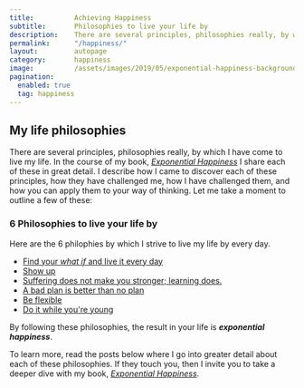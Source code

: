 ```yaml
---
title:			Achieving Happiness
subtitle:		Philosophies to live your life by
description:	There are several principles, philosophies really, by which I have come to live my life. By following these philosophies, the result in your life is Exponential Happiness.
permalink:		"/happiness/"
layout:			autopage
category:		happiness
image:			/assets/images/2019/05/exponential-happiness-background.jpg
pagination: 
  enabled: true
  tag: happiness
---
```



## My life philosophies 

There are several principles, philosophies really, by which I have come to live my life. In the course of my book, *[Exponential Happiness](/book/)* I share each of these in great detail. I describe how I came to discover each of these principles, how they have challenged me, how I have challenged them, and how you can apply them to your way of thinking. Let me take a moment to outline a few of these:

### 6 Philosophies to live your life by

Here are the 6 philophies by which I strive to live my life by every day. 

- [Find your *what if* and live it every day](/the-first-philosophy-find-your-what-if/)
- [Show up](/the-second-philosophy-show-up/)
- [Suffering does not make you stronger; learning does.](/the-third-philosophy-suffering-does-not-make-you-stronger/)
- [A bad plan is better than no plan](/the-fourth-philosophy-a-bad-plan-is-better-than-no-plan/)
- [Be flexible](/the-fifth-philosophy-be-flexible/)
- [Do it while you're young](/the-sixth-philosophy-do-it-while-youre-young/)

By following these philosophies, the result in your life is ***exponential happiness***.

To learn more, read the posts below where I go into greater detail about each of these philosophies. If they touch you, then I invite you to take a deeper dive with my book, [*Exponential Happiness*](/book/).